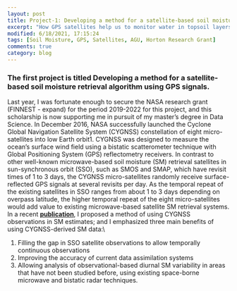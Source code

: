 ```yaml
---
layout: post
title: Project-1: Developing a method for a satellite-based soil moisture retrieval algorithm using GPS signals
excerpt: "How GPS satellites help us to monitor water in topsoil layers?"
modified: 6/18/2021, 17:15:24
tags: [Soil Moisture, GPS, Satellites, AGU, Horton Research Grant]
comments: true
category: blog
---
```


### __The first project__ is titled __Developing a method for a satellite-based soil moisture retrieval algorithm using GPS signals__.
Last year, I was fortunate enough to secure the NASA research grant (FINNEST - expand) for the period 2019-2022 for this project, and this scholarship is now supporting me in pursuit of my master’s degree in Data Science. In December 2016, NASA successfully launched the Cyclone Global Navigation Satellite System (CYGNSS) constellation of eight micro-satellites into low Earth orbit1. CYGNSS was designed to measure the ocean’s surface wind field using a bistatic scatterometer technique with Global Positioning System (GPS) reflectometry receivers. In contrast to other well-known microwave-based soil moisture (SM) retrieval satellites in sun-synchronous orbit (SSO), such as SMOS and SMAP, which have revisit times of 1 to 3 days, the CYGNSS micro-satellites randomly receive surface-reflected GPS signals at several revisits per day. As the temporal repeat of the existing satellites in SSO ranges from about 1 to 3 days depending on overpass latitude, the higher temporal repeat of the eight micro-satellites would add value to existing microwave-based satellite SM retrieval systems. In a recent __[publication](https://github.com/Hyunglok-Kim/Hyunglok-Kim.github.io/blob/master/pdf/10.Kim%26Lakshmi_2018_GRL.pdf)__, I proposed a method of using CYGNSS observations in SM estimates; and I emphasized three main benefits of using CYGNSS-derived SM data:\
1) Filling the gap in SSO satellite observations to allow temporally continuous observations
2) Improving the accuracy of current data assimilation systems
3) Allowing analysis of observational-based diurnal SM variability in areas that have not been studied before, using existing space-borne microwave and bistatic radar techniques.
